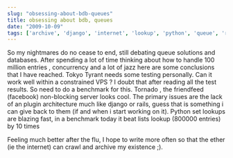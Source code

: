 ```yaml
---
slug: "obsessing-about-bdb-queues"
title: obsessing about bdb, queues
date: "2009-10-09"
tags: ['archive', 'django', 'internet', 'lookup', 'python', 'queue', 'rails', 'sets']
---
```

So my nightmares do no cease to end, still debating queue solutions and databases. After spending a lot of time thinking about how to handle 100 million entries , concurrency and a lot of jazz here are some conclusions that I have reached.
Tokyo Tyrant needs some testing personally. Can it work well within a constrained VPS ? I doubt that after reading all the test results. So need to do a benchmark for this.
Tornado , the friendfeed (facebook) non-blocking server looks cool. The primary issues are the lack of an plugin architecture much like django or rails, guess that is something i can give back to them (if and when i start working on it). 
Python set lookups are blazing fast, in a benchmark today it beat lists lookup (800000 entries) by 10 times

Feeling much better after the flu, I hope to write more often so that the ether (ie the internet) can crawl and archive my existence ;).
